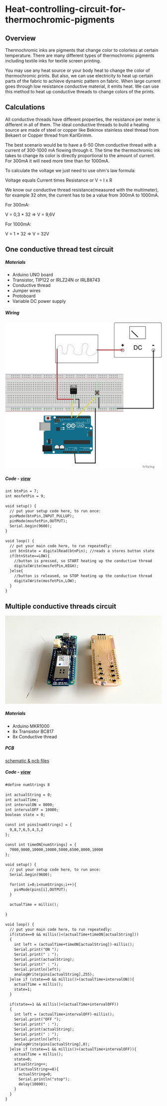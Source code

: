 # Heat-controlling-circuit-for-thermochromic-pigments

## Overview
Thermochromic inks are pigments that change color to colorless at certain temperature. There are many different types of thermochromic pigments including textile inks for textile screen printing.

You may use any heat source or your body heat to change the color of thermochromic prints. But also, we can use electricity to heat up certain parts of the fabric to achieve dynamic pattern on fabric.
When large current goes through low resistance conductive material, it emits heat. We can use this method to heat up conductive threads to change colors of the prints.


## Calculations
All conductive threads have different properties, the resistance per meter is different in all of them.
The ideal conductive threads to build a heating source are made of steel or copper like Bekinox stainless steel thread from Bekaert or Copper thread from KarlGrimm.

The best scenario would be to have a 6-50 Ohm conductive thread with a current of 300-1000 mA flowing through it. The time the thermochromic ink takes to change its color is directly proportional to the amount of current. For 300mA it will need more time than for 1000mA.

To calculate the voltage we just need to use ohm's law formula:

Voltage equals Current times Resistance or V = I x R

We know our conductive thread resistance(measured with the multimeter), for example 32 ohm, the current has to be a value from 300mA to 1000mA.

For 300mA:

V = 0,3 * 32 => V = 9,6V

For 1000mA:

V = 1 * 32 => V = 32V

## One conductive thread test circuit

##### Materials
- Arduino UNO board
- Transistor, TIP122 or IRLZ24N or IRLB8743
- Conductive thread
- Jumper wires
- Protoboard
- Variable DC power supply

##### Wiring

![wiring](images/wiring_1_thread_test.png)

##### Code - [view](code/_1_thread_test/)

```
int btnPin = 7;
int mosfetPin = 9;

void setup() {
  // put your setup code here, to run once:
  pinMode(btnPin,INPUT_PULLUP);
  pinMode(mosfetPin,OUTPUT);
  Serial.begin(9600);
}

void loop() {
  // put your main code here, to run repeatedly:
  int btnState = digitalRead(btnPin); //reads a stores button state
  if(btnState==LOW){
    //button is pressed, so START heating up the conductive thread
    digitalWrite(mosfetPin,HIGH);
  }else{
    //button is released, so STOP heating up the conductive thread
    digitalWrite(mosfetPin,LOW);
  }
}
```



## Multiple conductive threads circuit

![wiring](images/pcb_1.jpg)

##### Materials
- Arduino MKR1000
- 8x Transistor BC817
- 8x Conductive thread

##### PCB


[schematic & pcb files](pcb/)


##### Code - [view](code/_8_threads_test/)

```
#define numStrings 8

int actualString = 0;
int actualTime;
int intervalON = 8000;
int intervalOFF = 10000;
boolean state = 0;

const int pins[numStrings] = {
  9,8,7,6,5,4,3,2
};

const int timeON[numStrings] = {
  7000,9000,10000,10000,5000,6500,8000,10000
};

void setup() {
  // put your setup code here, to run once: 
  Serial.begin(9600);

  for(int i=0;i<numStrings;i++){
    pinMode(pins[i],OUTPUT);
  }

  actualTime = millis();
  
}

void loop() {
  // put your main code here, to run repeatedly:
  if(state==0 && millis()<(actualTime+timeON[actualString]))
  {
    int left = (actualTime+timeON[actualString])-millis();
    Serial.print("ON ");
    Serial.print(" : ");
    Serial.print(actualString);
    Serial.print(" : ");
    Serial.println(left);
    analogWrite(pins[actualString],255);
  }else if (state==0 && millis()>(actualTime+intervalON)){
    actualTime = millis();
    state=1;
  }

  if(state==1 && millis()<(actualTime+intervalOFF))
  {
    int left = (actualTime+intervalOFF)-millis();
    Serial.print("OFF ");
    Serial.print(" : ");
    Serial.print(actualString);
    Serial.print(" : ");
    Serial.println(left);
    analogWrite(pins[actualString],0);
  }else if (state==1 && millis()>(actualTime+intervalOFF)){
    actualTime = millis();
    state=0;
    actualString++;
    if(actualString>=8){
      actualString=0;
      Serial.println("stop");
      delay(10000);
    }
  }
}
```


```## Powering




